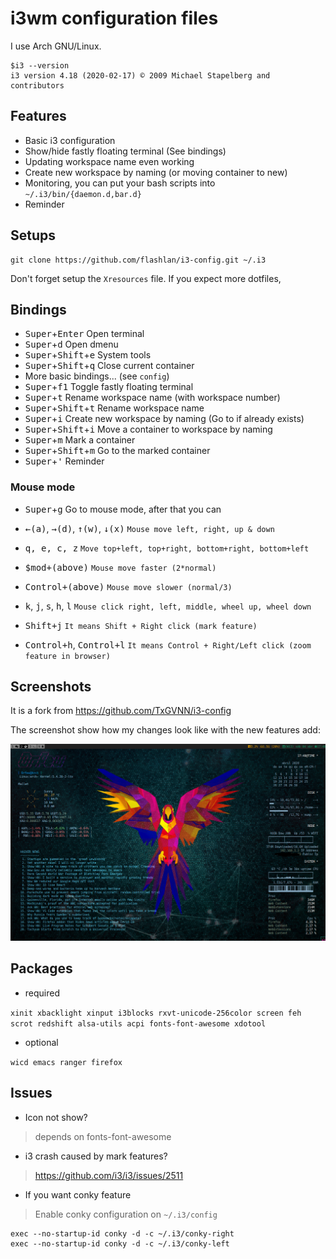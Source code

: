 # i3wm configuration files

I use Arch GNU/Linux.
```
$i3 --version
i3 version 4.18 (2020-02-17) © 2009 Michael Stapelberg and contributors
```
## Features

- Basic i3 configuration
- Show/hide fastly floating terminal (See bindings)
- Updating workspace name even working
- Create new workspace by naming (or moving container to new)
- Monitoring, you can put your bash scripts into `~/.i3/bin/{daemon.d,bar.d}`
- Reminder

## Setups
```
git clone https://github.com/flashlan/i3-config.git ~/.i3
```
Don't forget setup the `Xresources` file. If you expect more dotfiles,

## Bindings
* <kbd>Super</kbd>+<kbd>Enter</kbd> Open terminal
* <kbd>Super</kbd>+<kbd>d</kbd> Open dmenu
* <kbd>Super</kbd>+<kbd>Shift</kbd>+<kbd>e</kbd> System tools
* <kbd>Super</kbd>+<kbd>Shift</kbd>+<kbd>q</kbd> Close current container
* More basic bindings... (see `config`)
* <kbd>Super</kbd>+<kbd>f1</kbd> Toggle fastly floating terminal
* <kbd>Super</kbd>+<kbd>t</kbd> Rename workspace name (with workspace number)
* <kbd>Super</kbd>+<kbd>Shift</kbd>+<kbd>t</kbd> Rename workspace name
* <kbd>Super</kbd>+<kbd>i</kbd> Create new workspace by naming (Go to if already exists)
* <kbd>Super</kbd>+<kbd>Shift</kbd>+<kbd>i</kbd> Move a container to workspace by naming
* <kbd>Super</kbd>+<kbd>m</kbd> Mark a container
* <kbd>Super</kbd>+<kbd>Shift</kbd>+<kbd>m</kbd> Go to the marked container
* <kbd>Super</kbd>+<kbd>'</kbd> Reminder

### Mouse mode

* <kbd>Super</kbd>+<kbd>g</kbd> Go to mouse mode, after that you can

* <kbd>&larr;(a)</kbd>, <kbd>&rarr;(d)</kbd>, <kbd>&uarr;(w)</kbd>, <kbd>&darr;(x)</kbd> `Mouse move left, right, up & down`

* <kbd>q, e, c, z</kbd> `Move top+left, top+right, bottom+right, bottom+left`

* <kbd>$mod+(above)</kbd> `Mouse move faster (2*normal)`

* <kbd>Control+(above)</kbd> `Mouse move slower (normal/3)`

* <kbd>k</kbd>, <kbd>j</kbd>, <kbd>s</kbd>, <kbd>h</kbd>, <kbd>l</kbd> `Mouse click right, left, middle, wheel up, wheel down`

* <kbd>Shift+j</kbd> `It means Shift + Right click (mark feature)`

* <kbd>Control+h</kbd>, <kbd>Control+l</kbd> `It means Control + Right/Left click (zoom feature in browser)`

## Screenshots

It is a fork from https://github.com/TxGVNN/i3-config

The screenshot show how my changes look like with the new features add:

![The screenshot show how my changes look like with the new features add:](https://raw.githubusercontent.com/flashlan/i3-config/master/desktop.png)



## Packages
- required

``xinit xbacklight xinput i3blocks rxvt-unicode-256color screen feh scrot redshift alsa-utils acpi fonts-font-awesome xdotool
``
- optional

``wicd emacs ranger firefox
``

## Issues
- Icon not show?

>depends on fonts-font-awesome

- i3 crash caused by mark features?

>https://github.com/i3/i3/issues/2511

- If you want conky feature
>Enable conky configuration on `~/.i3/config`

```
exec --no-startup-id conky -d -c ~/.i3/conky-right
exec --no-startup-id conky -d -c ~/.i3/conky-left
```
